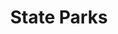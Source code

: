 ---
title: State Parks
layout: about
permalink: /state-parks.html
# include CollectionBuilder info at bottom
credits: true
# Edit the markdown on in this file to describe your collection
# Look in _includes/feature for options to easily add features to the page
---